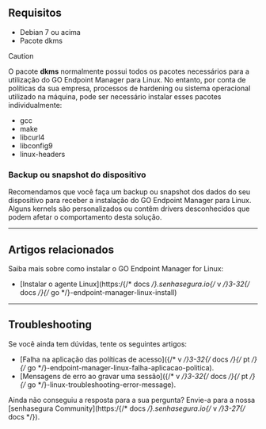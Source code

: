 ## Requisitos

* Debian 7 ou acima
* Pacote dkms

Caution

O pacote **dkms** normalmente possui todos os pacotes necessários para a utilização do GO Endpoint Manager para Linux. No entanto, por conta de políticas da sua empresa, processos de hardening ou sistema operacional utilizado na máquina, pode ser necessário instalar esses pacotes individualmente:

* gcc
* make
* libcurl4
* libconfig9
* linux\-headers
### Backup ou snapshot do dispositivo

Recomendamos que você faça um backup ou snapshot dos dados do seu dispositivo para receber a instalação do GO Endpoint Manager para Linux. Alguns kernels são personalizados ou contêm drivers desconhecidos que podem afetar o comportamento desta solução.



---

## Artigos relacionados

Saiba mais sobre como instalar o GO Endpoint Manager for Linux:

* [Instalar o agente Linux](https:/{/* docs */}.senhasegura.io{/* v */}3-32{/* docs */}{/* go */}-endpoint-manager-linux-install)



---

## Troubleshooting

Se você ainda tem dúvidas, tente os seguintes artigos:

* [Falha na aplicação das políticas de acesso]({/* v */}3-32{/* docs */}{/* pt */}{/* go */}-endpoint-manager-linux-falha-aplicacao-politica).
* [Mensagens de erro ao gravar uma sessão]({/* v */}3-32{/* docs */}{/* pt */}{/* go */}-linux-troubleshooting-error-message).

Ainda não conseguiu a resposta para a sua pergunta? Envie\-a para a nossa [senhasegura Community](https:/{/* docs */}.senhasegura.io{/* v */}3-27{/* docs */}).

  


